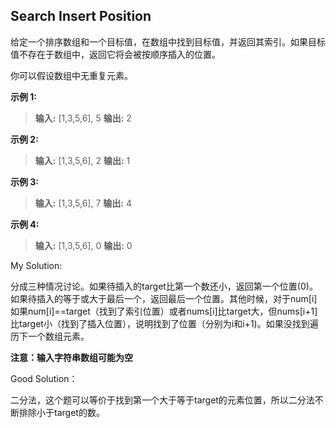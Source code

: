 ## Search Insert Position

给定一个排序数组和一个目标值，在数组中找到目标值，并返回其索引。如果目标值不存在于数组中，返回它将会被按顺序插入的位置。

你可以假设数组中无重复元素。

 

**示例 1:**

> **输入:** [1,3,5,6], 5
> **输出:** 2

**示例 2:**

> **输入:** [1,3,5,6], 2
> **输出:** 1

**示例 3:**

> **输入:** [1,3,5,6], 7
> **输出:** 4

**示例 4:**

> **输入:** [1,3,5,6], 0
> **输出:** 0




My Solution:

分成三种情况讨论。如果待插入的target比第一个数还小，返回第一个位置(0)。如果待插入的等于或大于最后一个，返回最后一个位置。其他时候，对于num[i]如果num[i]==target（找到了索引位置）或者nums[i]比target大，但nums[i+1]比target小（找到了插入位置），说明找到了位置（分别为i和i+1)。如果没找到遍历下一个数组元素。

**注意：输入字符串数组可能为空**

Good Solution：

二分法，这个题可以等价于找到第一个大于等于target的元素位置，所以二分法不断排除小于target的数。